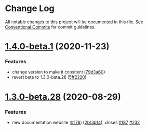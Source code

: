 # Change Log

All notable changes to this project will be documented in this file.
See [Conventional Commits](https://conventionalcommits.org) for commit guidelines.

# [1.4.0-beta.1](https://github.com/flood-io/element/compare/v1.4.0-beta.0...v1.4.0-beta.1) (2020-11-23)


### Features

* change version to make it consitent ([79d3a60](https://github.com/flood-io/element/commit/79d3a607a580b230536260ed68b40c1c701aaa1f))
* revert beta to 1.3.0-beta.28 ([5ff2220](https://github.com/flood-io/element/commit/5ff2220674ec1f89b31f2499f0d5f0aecc1c12af))





# [1.3.0-beta.28](https://github.com/flood-io/element/compare/v1.3.0-beta.27...v1.3.0-beta.28) (2020-08-29)


### Features

* new documentation website ([#178](https://github.com/flood-io/element/issues/178)) ([2b13b14](https://github.com/flood-io/element/commit/2b13b142b7f347b2f9dc1a67334bdc69ef5fff69)), closes [#187](https://github.com/flood-io/element/issues/187) [#232](https://github.com/flood-io/element/issues/232)
